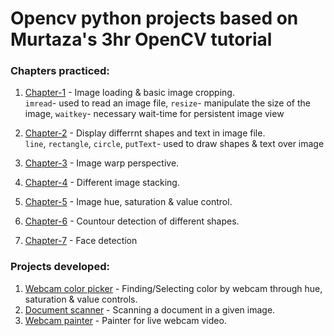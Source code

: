 # Opencv python projects based on Murtaza's 3hr OpenCV tutorial   
### Chapters practiced:   
1. [Chapter-1](https://github.com/sinchan-s/opencv-projects/blob/master/cv_chapter1.py) - Image loading & basic image cropping.   
`imread`-  used to read an image file, `resize`- manipulate the size of the image, `waitkey`- necessary wait-time for persistent image view   
2. [Chapter-2](https://github.com/sinchan-s/opencv-projects/blob/master/cv_chapter2.py) - Display differrnt shapes and text in image file.   
`line`, `rectangle`, `circle`, `putText`- used to draw shapes & text over image
3. [Chapter-3](https://github.com/sinchan-s/opencv-projects/blob/master/cv_chapter3.py) - Image warp perspective.   

4. [Chapter-4](https://github.com/sinchan-s/opencv-projects/blob/master/cv_chapter4.py) - Different image stacking.
5. [Chapter-5](https://github.com/sinchan-s/opencv-projects/blob/master/cv_chapter5.py) - Image hue, saturation & value control.
6. [Chapter-6](https://github.com/sinchan-s/opencv-projects/blob/master/cv_chapter6.py) - Countour detection of different shapes.
7. [Chapter-7](https://github.com/sinchan-s/opencv-projects/blob/master/cv_chapter7.py) - Face detection

### Projects developed:
1. [Webcam color picker](https://github.com/sinchan-s/opencv-projects/blob/master/cam_colorfinder.py) - Finding/Selecting color by webcam through hue, saturation & value controls.   
2. [Document scanner](https://github.com/sinchan-s/opencv-projects/blob/master/doc_scanner.py) - Scanning a document in a given image.   
3. [Webcam painter](https://github.com/sinchan-s/opencv-projects/blob/master/webcam-paint.py) - Painter for live webcam video.

